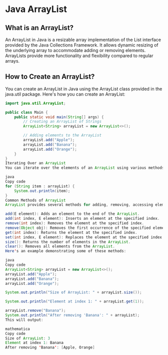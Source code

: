 # Java ArrayList

## What is an ArrayList?

An ArrayList in Java is a resizable array implementation of the List interface provided by the Java Collections Framework. It allows dynamic resizing of the underlying array to accommodate adding or removing elements. ArrayLists provide more functionality and flexibility compared to regular arrays.

## How to Create an ArrayList?

You can create an ArrayList in Java using the ArrayList class provided in the java.util package. Here's how you can create an ArrayList:

```java
import java.util.ArrayList;

public class Main {
    public static void main(String[] args) {
        // Creating an ArrayList of Strings
        ArrayList<String> arrayList = new ArrayList<>();

        // Adding elements to the ArrayList
        arrayList.add("Apple");
        arrayList.add("Banana");
        arrayList.add("Orange");
    }
}
Iterating Over an ArrayList
You can iterate over the elements of an ArrayList using various methods, such as for-each loop or Iterator. Here's an example using a for-each loop:

java
Copy code
for (String item : arrayList) {
    System.out.println(item);
}
Common Methods of ArrayList
ArrayList provides several methods for adding, removing, accessing elements, and more. Some of the commonly used methods include:

add(E element): Adds an element to the end of the ArrayList.
add(int index, E element): Inserts an element at the specified index.
remove(int index): Removes the element at the specified index.
remove(Object obj): Removes the first occurrence of the specified element.
get(int index): Returns the element at the specified index.
set(int index, E element): Replaces the element at the specified index with the specified element.
size(): Returns the number of elements in the ArrayList.
clear(): Removes all elements from the ArrayList.
Here's an example demonstrating some of these methods:

java
Copy code
ArrayList<String> arrayList = new ArrayList<>();
arrayList.add("Apple");
arrayList.add("Banana");
arrayList.add("Orange");

System.out.println("Size of ArrayList: " + arrayList.size());

System.out.println("Element at index 1: " + arrayList.get(1));

arrayList.remove("Banana");
System.out.println("After removing 'Banana': " + arrayList);
This will output:

mathematica
Copy code
Size of ArrayList: 3
Element at index 1: Banana
After removing 'Banana': [Apple, Orange]
```
